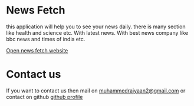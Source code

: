 # News Fetch
this application will help you to see your news daily. there is many section like health and science etc. With latest news. With best news company like bbc news and times of india etc.

[Open news fetch website](https://muhammedraiyaan2.github.io/News-fetch)
# Contact us
If you want to contact us then mail on muhammedraiyaan2@gmail.com or contact on github 
[github profile](https://github.com/muhammedraiyaan2)
